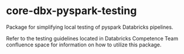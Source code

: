 # core-dbx-pyspark-testing

Package for simplifying local testing of pyspark Databricks pipelines. 

Refer to the testing guidelines located in Databricks Competence Team 
confluence space for information on how to utilize this package.
